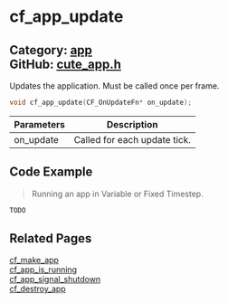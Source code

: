[](../header.md ':include')

# cf_app_update

Category: [app](https://github.com/RandyGaul/cute_framework/blob/master/docs/api_reference?id=app)  
GitHub: [cute_app.h](https://github.com/RandyGaul/cute_framework/blob/master/include/cute_app.h)  
---

Updates the application. Must be called once per frame.

```cpp
void cf_app_update(CF_OnUpdateFn* on_update);
```

Parameters | Description
--- | ---
on_update | Called for each update tick.

## Code Example

> Running an app in Variable or Fixed Timestep.

```cpp
TODO
```

## Related Pages

[cf_make_app](https://github.com/RandyGaul/cute_framework/blob/master/docs/app/cf_make_app.md)  
[cf_app_is_running](https://github.com/RandyGaul/cute_framework/blob/master/docs/app/cf_app_is_running.md)  
[cf_app_signal_shutdown](https://github.com/RandyGaul/cute_framework/blob/master/docs/app/cf_app_signal_shutdown.md)  
[cf_destroy_app](https://github.com/RandyGaul/cute_framework/blob/master/docs/app/cf_destroy_app.md)  
